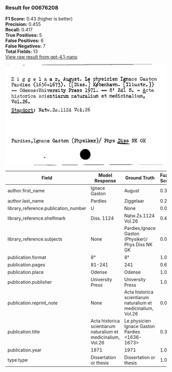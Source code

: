 ### Result for 00676208
**F1 Score:** 0.43 (higher is better)<br>**Precision:** 0.455<br>**Recall:** 0.417<br>**True Positives:** 5<br>**False Positives:** 6<br>**False Negatives:** 7<br>**Total Fields:** 13<br>[View raw result from gpt-4.1-nano](https://github.com/RISE-UNIBAS/humanities_data_benchmark/blob/main/results/2025-09-02/T0162/request_T0162_00676208.json)

<img src="https://github.com/RISE-UNIBAS/humanities_data_benchmark/blob/main/benchmarks/zettelkatalog/images/00676208.jpg?raw=true" alt="00676208" width="600px">

| Field | Model Response | Ground Truth | Fuzzy Score | Match |
|-------|----------------|--------------|-------------|-------|
| author.first_name | Ignace Gaston | August | 0.316 | ❌ |
| author.last_name | Pardies | Ziggelaar | 0.250 | ❌ |
| library_reference.publication_number | U | None | 0.000 | ❌ |
| library_reference.shelfmark | Diss. 1124 | Natw.Zs.1124 Vol.26 | 0.414 | ❌ |
| library_reference.subjects | None | Pardies,Ignace Gaston (Physiker)/ Phys Diss NK GK | 0.000 | ❌ |
| publication.format | 8° | 8° | 1.000 | ✅ |
| publication.pages | 81-241 | 241 | 0.667 | ❌ |
| publication.place | Odense | Odense | 1.000 | ✅ |
| publication.publisher | University Press | University Press | 1.000 | ✅ |
| publication.reprint_note | None | Acta historica scientiarum naturalium et medicinalium, Vol.26 | 0.000 | ❌ |
| publication.title | Acta historica scientiarum naturalium et medicinalium, Vol.26 | Le physicien Ignace Gaston Pardies <1636-1673> | 0.336 | ❌ |
| publication.year | 1971 | 1971 | 1.000 | ✅ |
| type.type | Dissertation or thesis | Dissertation or thesis | 1.000 | ✅ |
